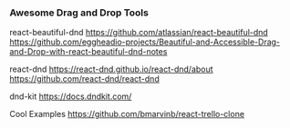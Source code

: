 ### Awesome Drag and Drop Tools 

react-beautiful-dnd
https://github.com/atlassian/react-beautiful-dnd
https://github.com/eggheadio-projects/Beautiful-and-Accessible-Drag-and-Drop-with-react-beautiful-dnd-notes

react-dnd
https://react-dnd.github.io/react-dnd/about
https://github.com/react-dnd/react-dnd

dnd-kit
https://docs.dndkit.com/

Cool Examples
https://github.com/bmarvinb/react-trello-clone
